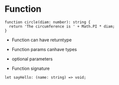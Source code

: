 # Function

```
function circle(diam: number): string {
  return 'The circumference is ' + Math.PI * diam;
}
```
- Function can have returntype
- Function params canhave types


- optional parameters

- Function signature
```
let sayHello: (name: string) => void;
```